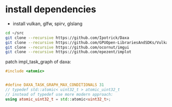 # install dependencies

- install vulkan, glfw, spirv, glslang

```bash
cd ~/src
git clone --recursive https://github.com/Ipotrick/Daxa
git clone --recursive https://github.com/GPUOpen-LibrariesAndSDKs/VulkanMemoryAllocator
git clone --recursive https://github.com/ocornut/imgui
git clone --recursive https://github.com/epezent/implot
```

patch impl_task_graph of daxa:
```c++
#include <atomic>


#define DAXA_TASK_GRAPH_MAX_CONDITIONALS 31
// typedef std::atomic< uint32_t > atomic_uint32_t
// instead of typedef use more modern approach:
using atomic_uint32_t = std::atomic<uint32_t>;

```
